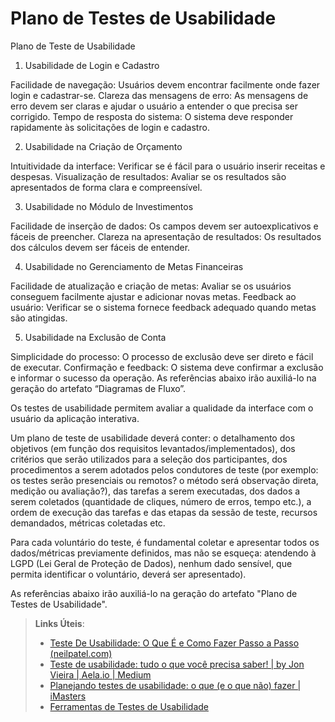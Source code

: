 # Plano de Testes de Usabilidade

Plano de Teste de Usabilidade

1. Usabilidade de Login e Cadastro

Facilidade de navegação: Usuários devem encontrar facilmente onde fazer login e cadastrar-se.
Clareza das mensagens de erro: As mensagens de erro devem ser claras e ajudar o usuário a entender o que precisa ser corrigido.
Tempo de resposta do sistema: O sistema deve responder rapidamente às solicitações de login e cadastro.

2. Usabilidade na Criação de Orçamento

Intuitividade da interface: Verificar se é fácil para o usuário inserir receitas e despesas.
Visualização de resultados: Avaliar se os resultados são apresentados de forma clara e compreensível.

3. Usabilidade no Módulo de Investimentos

Facilidade de inserção de dados: Os campos devem ser autoexplicativos e fáceis de preencher.
Clareza na apresentação de resultados: Os resultados dos cálculos devem ser fáceis de entender.

4. Usabilidade no Gerenciamento de Metas Financeiras

Facilidade de atualização e criação de metas: Avaliar se os usuários conseguem facilmente ajustar e adicionar novas metas.
Feedback ao usuário: Verificar se o sistema fornece feedback adequado quando metas são atingidas.

5. Usabilidade na Exclusão de Conta

Simplicidade do processo: O processo de exclusão deve ser direto e fácil de executar.
Confirmação e feedback: O sistema deve confirmar a exclusão e informar o sucesso da operação.
As referências abaixo irão auxiliá-lo na geração do artefato “Diagramas de Fluxo”.

Os testes de usabilidade permitem avaliar a qualidade da interface com o usuário da aplicação interativa.

Um plano de teste de usabilidade deverá conter: o detalhamento dos objetivos (em função dos requisitos levantados/implementados), dos critérios que serão utilizados para a seleção dos participantes, dos procedimentos a serem adotados pelos condutores de teste (por exemplo: os testes serão presenciais ou remotos? o método será observação direta, medição ou avaliação?), das tarefas a serem executadas, dos dados a serem coletados (quantidade de cliques, número de erros, tempo etc.), a ordem de execução das tarefas e das etapas da sessão de teste, recursos demandados, métricas coletadas etc.

Para cada voluntário do teste, é fundamental coletar e apresentar todos os dados/métricas previamente definidos, mas não se esqueça: atendendo à LGPD (Lei Geral de Proteção de Dados), nenhum dado sensível, que permita identificar o voluntário, deverá ser apresentado).

As referências abaixo irão auxiliá-lo na geração do artefato "Plano de Testes de Usabilidade".

> **Links Úteis**:
> - [Teste De Usabilidade: O Que É e Como Fazer Passo a Passo (neilpatel.com)](https://neilpatel.com/br/blog/teste-de-usabilidade/)
> - [Teste de usabilidade: tudo o que você precisa saber! | by Jon Vieira | Aela.io | Medium](https://medium.com/aela/teste-de-usabilidade-o-que-voc%C3%AA-precisa-saber-39a36343d9a6/)
> - [Planejando testes de usabilidade: o que (e o que não) fazer | iMasters](https://imasters.com.br/design-ux/planejando-testes-de-usabilidade-o-que-e-o-que-nao-fazer/)
> - [Ferramentas de Testes de Usabilidade](https://www.usability.gov/how-to-and-tools/resources/templates.html)
